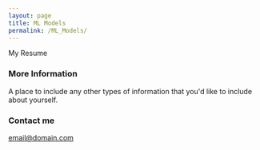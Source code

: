 ```yaml
---
layout: page
title: ML Models
permalink: /ML_Models/
---
```


My Resume

### More Information

A place to include any other types of information that you'd like to include about yourself.

### Contact me

[email@domain.com](mailto:email@domain.com)